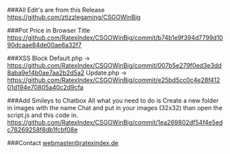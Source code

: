 ###All Edit's are from this Release
https://github.com/ztizzlegaming/CSGOWinBig

###Pot Price in Browser Title
https://github.com/RatexIndex/CSGOWinBig/commit/b74b1e9f394d7799d1090dcaae84de00ae6a32f7

###XSS Block
Default.php -> https://github.com/RatexIndex/CSGOWinBig/commit/007b5e279f0ed3e3dd8aba9e14b0ae7aa2b2d5a2
Update.php -> https://github.com/RatexIndex/CSGOWinBig/commit/e25bd5cc0c4e28f41201d194e70805a40c2d9cfa

###Add Smileys to Chatbox
All what you need to do is Create a new folder in images with the name Chat and put in your images (32x32) than open the script.js and this code in.
https://github.com/RatexIndex/CSGOWinBig/commit/1ea269802df54f4e5edc78269258f8db1fcbf08e

###Contact
webmaster@ratexindex.de